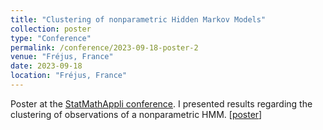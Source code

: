 ```yaml
---
title: "Clustering of nonparametric Hidden Markov Models"
collection: poster
type: "Conference"
permalink: /conference/2023-09-18-poster-2
venue: "Fréjus, France"
date: 2023-09-18
location: "Fréjus, France"
---
```

Poster at the [StatMathAppli conference](https://statmathappli.mathnum.inrae.fr/fr). I presented results regarding the clustering of observations of a nonparametric HMM. [[poster](https://kaddouriibrahim.github.io/files/posters/Poster_Statmathappli.pdf)]
